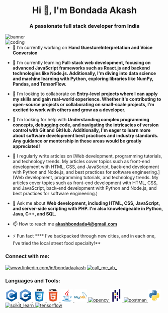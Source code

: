 <h1 align="center">Hi 👋, I'm Bondada Akash</h1>
<h3 align="center">A passionate full stack developer from India</h3>
<img src="https://user-images.githubusercontent.com/74038190/219923809-b86dc415-a0c2-4a38-bc88-ad6cf06395a8.gif" alt="banner">

<img src="https://user-images.githubusercontent.com/74038190/229223263-cf2e4b07-2615-4f87-9c38-e37600f8381a.gif" alt="coding" align="right" width="600px" >

- 🔭 I’m currently working on **Hand GuestureInterpretation and Voice Conversion**

- 🌱 I’m currently learning **Full-stack web development, focusing on advanced JavaScript frameworks such as React.js and backend technologies like Node.js. Additionally, I'm diving into data science and machine learning with Python, exploring libraries like NumPy, Pandas, and TensorFlow.**

- 👯 I’m looking to collaborate on **Entry-level projects where I can apply my skills and gain real-world experience. Whether it's contributing to open-source projects or collaborating on small-scale projects, I'm excited to work with others and grow as a developer.**

- 🤝 I’m looking for help with **Understanding complex programming concepts, debugging code, and navigating the intricacies of version control with Git and GitHub. Additionally, I'm eager to learn more about software development best practices and industry standards. Any guidance or mentorship in these areas would be greatly appreciated!**

- 📝 I regularly write articles on [Web development, programming tutorials, and technology trends. My articles cover topics such as front-end development with HTML, CSS, and JavaScript, back-end development with Python and Node.js, and best practices for software engineering.](Web development, programming tutorials, and technology trends. My articles cover topics such as front-end development with HTML, CSS, and JavaScript, back-end development with Python and Node.js, and best practices for software engineering.)

- 💬 Ask me about **Web development, including HTML, CSS, JavaScript, and server-side scripting with PHP. I'm also knowledgeable in Python, Java, C++, and SQL.**

- 📫 How to reach me **akashbondada4@gmail.com**

- ⚡ Fun fact **** I've backpacked through new cities, and in each one, I've tried the local street food specialty!**

<h3 align="left">Connect with me:</h3>
<p align="left">
<a href="https://linkedin.com/in/www.linkedin.com/in/bondadaakash" target="blank"><img align="center" src="https://raw.githubusercontent.com/rahuldkjain/github-profile-readme-generator/master/src/images/icons/Social/linked-in-alt.svg" alt="www.linkedin.com/in/bondadaakash" height="30" width="40" /></a>
<a href="https://instagram.com/call_me_ab_" target="blank"><img align="center" src="https://raw.githubusercontent.com/rahuldkjain/github-profile-readme-generator/master/src/images/icons/Social/instagram.svg" alt="call_me_ab_" height="30" width="40" /></a>
</p>

<h3 align="left">Languages and Tools:</h3>
<p align="left"> <a href="https://www.cprogramming.com/" target="_blank" rel="noreferrer"> <img src="https://raw.githubusercontent.com/devicons/devicon/master/icons/c/c-original.svg" alt="c" width="40" height="40"/> </a> <a href="https://www.w3schools.com/cpp/" target="_blank" rel="noreferrer"> <img src="https://raw.githubusercontent.com/devicons/devicon/master/icons/cplusplus/cplusplus-original.svg" alt="cplusplus" width="40" height="40"/> </a> <a href="https://www.w3schools.com/css/" target="_blank" rel="noreferrer"> <img src="https://raw.githubusercontent.com/devicons/devicon/master/icons/css3/css3-original-wordmark.svg" alt="css3" width="40" height="40"/> </a> <a href="https://www.w3.org/html/" target="_blank" rel="noreferrer"> <img src="https://raw.githubusercontent.com/devicons/devicon/master/icons/html5/html5-original-wordmark.svg" alt="html5" width="40" height="40"/> </a> <a href="https://www.java.com" target="_blank" rel="noreferrer"> <img src="https://raw.githubusercontent.com/devicons/devicon/master/icons/java/java-original.svg" alt="java" width="40" height="40"/> </a> <a href="https://www.mysql.com/" target="_blank" rel="noreferrer"> <img src="https://raw.githubusercontent.com/devicons/devicon/master/icons/mysql/mysql-original-wordmark.svg" alt="mysql" width="40" height="40"/> </a> <a href="https://opencv.org/" target="_blank" rel="noreferrer"> <img src="https://www.vectorlogo.zone/logos/opencv/opencv-icon.svg" alt="opencv" width="40" height="40"/> </a> <a href="https://pandas.pydata.org/" target="_blank" rel="noreferrer"> <img src="https://raw.githubusercontent.com/devicons/devicon/2ae2a900d2f041da66e950e4d48052658d850630/icons/pandas/pandas-original.svg" alt="pandas" width="40" height="40"/> </a> <a href="https://postman.com" target="_blank" rel="noreferrer"> <img src="https://www.vectorlogo.zone/logos/getpostman/getpostman-icon.svg" alt="postman" width="40" height="40"/> </a> <a href="https://www.python.org" target="_blank" rel="noreferrer"> <img src="https://raw.githubusercontent.com/devicons/devicon/master/icons/python/python-original.svg" alt="python" width="40" height="40"/> </a> <a href="https://scikit-learn.org/" target="_blank" rel="noreferrer"> <img src="https://upload.wikimedia.org/wikipedia/commons/0/05/Scikit_learn_logo_small.svg" alt="scikit_learn" width="40" height="40"/> </a> <a href="https://www.tensorflow.org" target="_blank" rel="noreferrer"> <img src="https://www.vectorlogo.zone/logos/tensorflow/tensorflow-icon.svg" alt="tensorflow" width="40" height="40"/> </a> </p>

